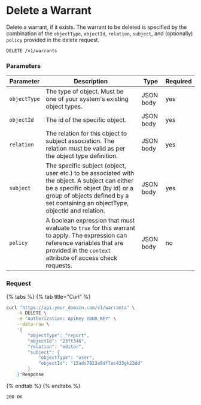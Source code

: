 # Delete a Warrant

Delete a warrant, if it exists. The warrant to be deleted is specified by the combination of the `objectType`, `objectId`, `relation`, `subject`, and (optionally) `policy` provided in the delete request.

```
DELETE /v1/warrants
```

### Parameters <a href="#parameters" id="parameters"></a>

| Parameter    | Description                                                                                                                                                                                                          | Type      | Required |
| ------------ | -------------------------------------------------------------------------------------------------------------------------------------------------------------------------------------------------------------------- | --------- | -------- |
| `objectType` | The type of object. Must be one of your system's existing object types.                                                                                                                                              | JSON body | yes      |
| `objectId`   | The id of the specific object.                                                                                                                                                                                       | JSON body | yes      |
| `relation`   | The relation for this object to subject association. The relation must be valid as per the object type definition.                                                                                                   | JSON body | yes      |
| `subject`    | The specific subject (object, user etc.) to be associated with the object. A subject can either be a specific object (by id) or a group of objects defined by a set containing an objectType, objectId and relation. | JSON body | yes      |
| `policy`     | A boolean expression that must evaluate to `true` for this warrant to apply. The expression can reference variables that are provided in the `context` attribute of access check requests.                           | JSON body | no       |

### Request <a href="#request" id="request"></a>

{% tabs %}
{% tab title="Curl" %}

```sh
curl "https://api.your_domain.com/v1/warrants" \
    -X DELETE \
    -H "Authorization: ApiKey YOUR_KEY" \
    --data-raw \
    '{
        "objectType": "report",
        "objectId": "23ft346",
        "relation": "editor",
        "subject": {
            "objectType": "user",
            "objectId": "15ads7823a9df7as433gk23dd"
        }
    }'Response
```

{% endtab %}
{% endtabs %}

```
200 OK
```
